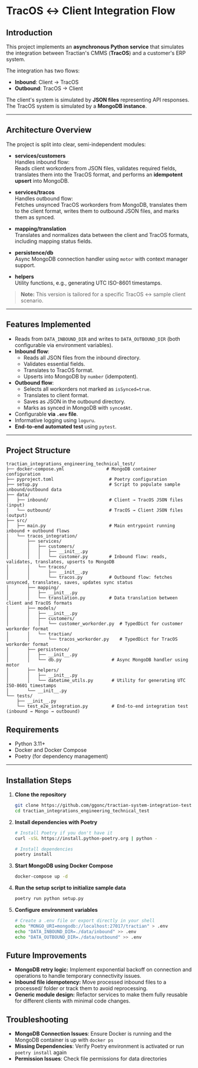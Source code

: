 # TracOS ↔ Client Integration Flow

## Introduction
This project implements an **asynchronous Python service** that simulates the integration between Tractian's CMMS (**TracOS**) and a customer's ERP system.

The integration has two flows:
- **Inbound**: Client → TracOS
- **Outbound**: TracOS → Client

The client's system is simulated by **JSON files** representing API responses.  
The TracOS system is simulated by a **MongoDB instance**.

---

## Architecture Overview
The project is split into clear, semi-independent modules:

- **services/customers**  
  Handles inbound flow:  
  Reads client workorders from JSON files, validates required fields, translates them into the TracOS format, and performs an **idempotent upsert** into MongoDB.
  
- **services/tracos**  
  Handles outbound flow:  
  Fetches unsynced TracOS workorders from MongoDB, translates them to the client format, writes them to outbound JSON files, and marks them as synced.
  
- **mapping/translation**  
  Translates and normalizes data between the client and TracOS formats, including mapping status fields.
  
- **persistence/db**  
  Async MongoDB connection handler using `motor` with context manager support.
  
- **helpers**  
  Utility functions, e.g., generating UTC ISO-8601 timestamps.

> **Note:** This version is tailored for a specific TracOS ↔ sample client scenario.  
---

## Features Implemented
- Reads from `DATA_INBOUND_DIR` and writes to `DATA_OUTBOUND_DIR` (both configurable via environment variables).
- **Inbound flow**:
  - Reads all JSON files from the inbound directory.
  - Validates essential fields.
  - Translates to TracOS format.
  - Upserts into MongoDB by `number` (idempotent).
- **Outbound flow**:
  - Selects all workorders not marked as `isSynced=true`.
  - Translates to client format.
  - Saves as JSON in the outbound directory.
  - Marks as synced in MongoDB with `syncedAt`.
- Configurable **via `.env` file**.
- Informative logging using `loguru`.
- **End-to-end automated test** using `pytest`.

---
## Project Structure
```
tractian_integrations_engineering_technical_test/
├── docker-compose.yml                # MongoDB container configuration
├── pyproject.toml                     # Poetry configuration
├── setup.py                           # Script to populate sample inbound/outbound data
├── data/
│   ├── inbound/                       # Client → TracOS JSON files (input)
│   └── outbound/                      # TracOS → Client JSON files (output)
├── src/
│   ├── main.py                        # Main entrypoint running inbound + outbound flows
│   └── tracos_integration/
│       ├── services/
│       │   ├── customers/
│       │   │   ├── __init__.py
│       │   │   └── customer.py        # Inbound flow: reads, validates, translates, upserts to MongoDB
│       │   └── tracos/
│       │       ├── __init__.py
│       │       └── tracos.py          # Outbound flow: fetches unsynced, translates, saves, updates sync status
│       ├── mapping/
│       │   ├── __init__.py
│       │   └── translation.py         # Data translation between client and TracOS formats
│       ├── models/
│       │   ├── __init__.py
│       │   ├── customers/
│       │   │   └── customer_workorder.py  # TypedDict for customer workorder format
│       │   └── tractian/
│       │       └── tracos_workorder.py    # TypedDict for TracOS workorder format
│       ├── persistence/
│       │   ├── __init__.py
│       │   └── db.py                   # Async MongoDB handler using motor
│       ├── helpers/
│       │   ├── __init__.py
│       │   └── datetime_utils.py       # Utility for generating UTC ISO-8601 timestamps
│       └── __init__.py
└── tests/
    ├── __init__.py
    └── test_e2e_integration.py         # End-to-end integration test (inbound → Mongo → outbound)
```

## Requirements
- Python 3.11+
- Docker and Docker Compose
- Poetry (for dependency management)

---

## Installation Steps
1. **Clone the repository**
   ```bash
   git clone https://github.com/ggonc/tractian-system-integration-test
   cd tractian_integrations_engineering_technical_test
   ```

2. **Install dependencies with Poetry**
   ```bash
   # Install Poetry if you don't have it
   curl -sSL https://install.python-poetry.org | python -
   
   # Install dependencies
   poetry install
   ```

3. **Start MongoDB using Docker Compose**
   ```bash
   docker-compose up -d
   ```

4. **Run the setup script to initialize sample data**
   ```bash
   poetry run python setup.py
   ```

5. **Configure environment variables**
   ```bash
   # Create a .env file or export directly in your shell
   echo "MONGO_URI=mongodb://localhost:27017/tractian" > .env
   echo "DATA_INBOUND_DIR=./data/inbound" >> .env
   echo "DATA_OUTBOUND_DIR=./data/outbound" >> .env
   ```

## Future Improvements
- **MongoDB retry logic:** Implement exponential backoff on connection and operations to handle temporary connectivity issues.
- **Inbound file idempotency:** Move processed inbound files to a processed/ folder or track them to avoid reprocessing.
- **Generic module design:** Refactor services to make them fully reusable for different clients with minimal code changes.

## Troubleshooting

- **MongoDB Connection Issues**: Ensure Docker is running and the MongoDB container is up with `docker ps`
- **Missing Dependencies**: Verify Poetry environment is activated or run `poetry install` again
- **Permission Issues**: Check file permissions for data directories